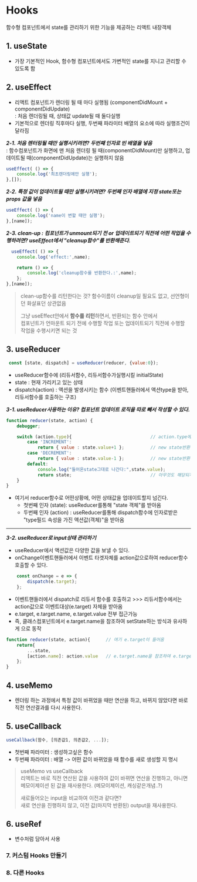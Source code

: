 # Hooks 
함수형 컴포넌트에서 state를 관리하기 위한 기능을 제공하는 리액트 내장객체


## 1. useState   
- 가장 기본적인 Hook, 함수형 컴포넌트에서도 가변적인 state를 지니고 관리할 수 있도록 함

## 2. useEffect   
- 리액트 컴포넌트가 렌더링 될 때 마다 실행됨 (componentDidMount + componentDidUpdate)   
 : 처음 렌더링될 때, 상태값 update될 때 둘다실행
- 기본적으로 렌더링 직후마다 실행, 두번째 파라미터 배열의 요소에 따라 실행조건이 달라짐

***2-1. 처음 렌터링될 때만 실행시키려면? 두번째 인자로 빈 배열을 넣음***    
  : 함수컴포넌트가 화면에 맨 처음 렌더링 될 때(componentDidMount)만 실행하고, 업데이트될 때(componentDidUpdate)는 실행하지 않음
  ```javascript
  useEffect( () => {
      console.log('최초렌더링에만 실행');
  },[]);
  ```
***2-2. 특정 값이 업데이트될 때만 실행시키려면? 두번째 인자 배열에 지정 state또는 props 값을 넣음***
  ```javascript
  useEffect( () => {
      console.log('name이 변할 때만 실행');
  },[name]);
  ```
***2-3. clean-up : 컴포넌트가 unmount되기 전 or 업데이트되기 직전에 어떤 작업을 수행하려면? useEffect에서 "cleanup함수"를 반환해준다.***
  ```javascript
    useEffect( () => {
      console.log('effect:',name);

      return () => {
          console.log('cleanup함수를 반환한다.:',name);
      };
  },[name]);
  ```     
> clean-up함수를 리턴한다는 것?
> 함수이름이 cleanup일 필요도 없고, 선언형이던 화살표던 상관없음    
> 
> 그냥 useEffect안에서 **함수를 리턴**하면서, 반환되는 함수 안에서    
> 컴포넌트가 언마운트 되기 전에 수행할 작업 또는 업데이트되기 직전에 수행할 작업을 수행시키면 되는 것


## 3. useReducer
```javascript
 const [state, dispatch] = useReducer(reducer, {value:0});
```
- useReducer함수에 (리듀서함수, 리듀서함수가실행시킬 initialState)
- state : 현재 가리키고 있는 상태
- dispatch(action) : 액션을 발생시키는 함수 (이벤트핸들러에서 액션type을 받아, 리듀서함수를 호출하는 구조)   

***3-1. useReducer사용하는 이유? 컴포넌트 업데이트 로직을 따로 빼서 작성할 수 있다.***
```javascript
function reducer(state, action) {
    debugger;

    switch (action.type){                              // action.type에 따라
        case 'INCREMENT':
            return { value : state.value+1 };          // new state반환
        case 'DECREMENT':
            return { value : state.value-1 };          // new state반환
        default:
            console.log("들어온state그대로 나간다:",state.value);
            return state;                              // 아무것도 해당되지 않으면? 기존state반환
    }
}
```
- 여기서 reducer함수로 어떤상황에, 어떤 상태값을 업데이트할지 넘긴다.
  - 첫번째 인자 (state): useReducer를통해 "state 객체"를 받아옴
  - 두번째 인자 (action) : useReducer를통해 dispatch함수에 인자로받은 "type필드 속성을 가진 액션값(객체)"을 받아옴
---
***3-2. useReducer로 input상태 관리하기***
- useReducer에서 액션값은 다양한 값을 보낼 수 있다.
- onChange이벤트핸들러에서 이벤트 타겟자체를 action값으로하여 reducer함수 호출할 수 있다. 
```javascript
    const onChange = e => {
        dispatch(e.target);        
    };
```
- 이벤트핸들러에서 dispatch로 리듀서 함수를 호출하고 >>> 리듀서함수에서는 action값으로 이벤트대상(e.target) 자체을 받아옴
- e.target, e.target.name, e.target.value 전부 접근가능 
- 즉, 클래스컴포넌트에서 e.target.name을 참조하여 setState하는 방식과 유사하게 으로 동작
```javascript
function reducer(state, action){      // 여기 e.target이 들어옴    
    return{
        ...state,
        [action.name]: action.value   // e.target.name을 참조하여 e.target.value를 업데이트한 new state를 반환  
    };
}
```
   
## 4. useMemo
- 렌더링 하는 과정에서 특정 값이 바뀌었을 때만 연산을 하고, 바뀌지 않았다면 바로직전 연산결과를 다시 사용한다.

   
## 5. useCallback
```javascript
useCallback(함수, [의존값1, 의존값2, ...]);
```
- 첫번째 파라미터 : 생성하고싶은 함수
- 두번째 파라미터 : 배열 -> 어떤 값이 바뀌었을 때 함수를 새로 생성할 지 명시 

> useMemo vs useCallback   
> 리액트는 바로 직전 연산된 값을 사용하여 값이 바뀌면 연산을 진행하고, 
> 아니면 메모이제이션 된 값을 재사용한다. (메모이제이션, 캐싱같은개념..?)
> 
>    
> 새로들어오는 input을 비교하여 이전과 같다면?    
> 새로 연산을 진행하지 않고, 이전 값(마지막 반환된) output을 재사용한다.
   
## 6. useRef
- 변수처럼 담아서 사용   
   
### 7. 커스텀 Hooks 만들기
   
   
### 8. 다른 Hooks